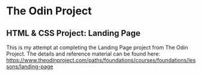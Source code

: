# The Odin Project
## HTML & CSS Project: Landing Page

This is my attempt at completing the Landing Page project from The Odin Project. The details and reference material can be found here: https://www.theodinproject.com/paths/foundations/courses/foundations/lessons/landing-page

